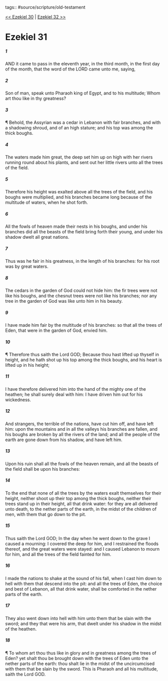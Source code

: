 tags:: #source/scripture/old-testament

[<< Ezekiel 30](/old-testament/26_Ezekiel/Ezekiel_30.md) | [Ezekiel 32 >>](/old-testament/26_Ezekiel/Ezekiel_32.md)

# Ezekiel 31

##### 1

AND it came to pass in the eleventh year, in the third month, in the first day of the month, that the word of the LORD came unto me, saying,

##### 2

Son of man, speak unto Pharaoh king of Egypt, and to his multitude; Whom art thou like in thy greatness?

##### 3

¶ Behold, the Assyrian was a cedar in Lebanon with fair branches, and with a shadowing shroud, and of an high stature; and his top was among the thick boughs.

##### 4

The waters made him great, the deep set him up on high with her rivers running round about his plants, and sent out her little rivers unto all the trees of the field.

##### 5

Therefore his height was exalted above all the trees of the field, and his boughs were multiplied, and his branches became long because of the multitude of waters, when he shot forth.

##### 6

All the fowls of heaven made their nests in his boughs, and under his branches did all the beasts of the field bring forth their young, and under his shadow dwelt all great nations.

##### 7

Thus was he fair in his greatness, in the length of his branches: for his root was by great waters.

##### 8

The cedars in the garden of God could not hide him: the fir trees were not like his boughs, and the chesnut trees were not like his branches; nor any tree in the garden of God was like unto him in his beauty.

##### 9

I have made him fair by the multitude of his branches: so that all the trees of Eden, that were in the garden of God, envied him.

##### 10

¶ Therefore thus saith the Lord GOD; Because thou hast lifted up thyself in height, and he hath shot up his top among the thick boughs, and his heart is lifted up in his height;

##### 11

I have therefore delivered him into the hand of the mighty one of the heathen; he shall surely deal with him: I have driven him out for his wickedness.

##### 12

And strangers, the terrible of the nations, have cut him off, and have left him: upon the mountains and in all the valleys his branches are fallen, and his boughs are broken by all the rivers of the land; and all the people of the earth are gone down from his shadow, and have left him.

##### 13

Upon his ruin shall all the fowls of the heaven remain, and all the beasts of the field shall be upon his branches:

##### 14

To the end that none of all the trees by the waters exalt themselves for their height, neither shoot up their top among the thick boughs, neither their trees stand up in their height, all that drink water: for they are all delivered unto death, to the nether parts of the earth, in the midst of the children of men, with them that go down to the pit.

##### 15

Thus saith the Lord GOD; In the day when he went down to the grave I caused a mourning: I covered the deep for him, and I restrained the floods thereof, and the great waters were stayed: and I caused Lebanon to mourn for him, and all the trees of the field fainted for him.

##### 16

I made the nations to shake at the sound of his fall, when I cast him down to hell with them that descend into the pit: and all the trees of Eden, the choice and best of Lebanon, all that drink water, shall be comforted in the nether parts of the earth.

##### 17

They also went down into hell with him unto them that be slain with the sword; and they that were his arm, that dwelt under his shadow in the midst of the heathen.

##### 18

¶ To whom art thou thus like in glory and in greatness among the trees of Eden? yet shalt thou be brought down with the trees of Eden unto the nether parts of the earth: thou shalt lie in the midst of the uncircumcised with them that be slain by the sword. This is Pharaoh and all his multitude, saith the Lord GOD.
